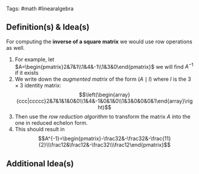 Tags: #math #linearalgebra 
## Definition(s) & Idea(s)
For computing the **inverse of a square matrix** we would use row operations as well.

1. For example, let $A=\begin{pmatrix}2&7&1\\1&4&-1\\1&3&0\end{pmatrix}$ we will find $A^{-1}$ if it exists
2. We write down the *augmented matrix* of the form $(A\mid I)$ where $I$ is the $3\times 3$ identity matrix:$$\left(\begin{array}{ccc|ccccc}2&7&1&1&0&0\\1&4&-1&0&1&0\\1&3&0&0&0&1\end{array}\right)$$
3. Then use the *row reduction algorithm* to transform the matrix $A$ into the one in reduced echelon form.
4. This should result in $$A^{-1}=\begin{pmatrix}-\frac32&-\frac32&-\frac{11}{2}\\\frac12&\frac12&-\frac32\\\frac12\end{pmatrix}$$
## Additional Idea(s)



